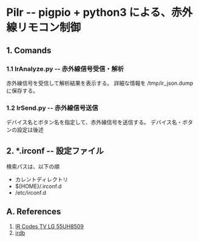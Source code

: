 # PiIr -- pigpio + python3 による、赤外線リモコン制御

## 1. Comands

### 1.1 IrAnalyze.py -- 赤外線信号受信・解析

赤外線信号を受信して解析結果を表示する。
詳細な情報を /tmp/ir_json.dump に保存する。

### 1.2 IrSend.py -- 赤外線信号送信

デバイス名とボタン名を指定して、赤外線信号を送信する。
デバイス名・ボタンの設定は後述

## 2. *.irconf -- 設定ファイル

検索パスは、以下の順

* カレントディレクトリ
* ${HOME}/.irconf.d
* /etc/irconf.d

## A. References

1. [IR Codes TV LG 55UH8509](https://github.com/arendst/Sonoff-Tasmota/wiki/IR-Codes-for-TV-LG-55UH8509)
2. [irdb](http://irdb.tk/)
